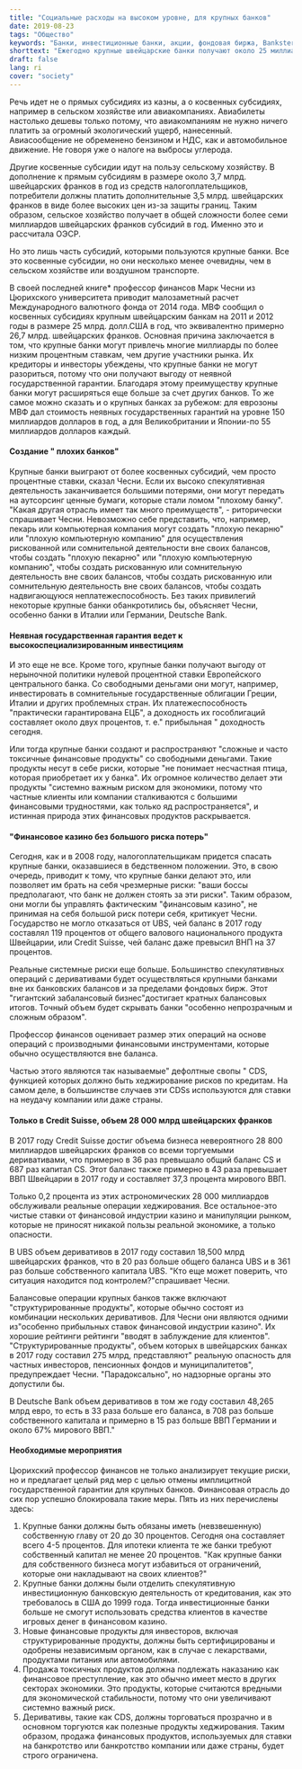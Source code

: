 ```yaml
---
title: "Социальные расходы на высоком уровне, для крупных банков"
date: 2019-08-23
tags: "Общество"
keywords: "Банки, инвестиционные банки, акции, фондовая биржа, Bankster, акции, субсидии, Государственное казначейство, социальные расходы, Steurn, налогоплательщиков, корпорации, экономики, ВБА"
shorttext: "Ежегодно крупные швейцарские банки получают около 25 миллиардов швейцарских франков субсидий, объясняет профессор финансов Марк Чесни."
draft: false
lang: ri
cover: "society"
---
```


Речь идет не о прямых субсидиях из казны, а о косвенных субсидиях, например в сельском хозяйстве или авиакомпаниях. Авиабилеты настолько дешевы только потому, что авиакомпаниям не нужно ничего платить за огромный экологический ущерб, нанесенный. Авиасообщение не обременено бензином и НДС, как и автомобильное движение. Не говоря уже о налоге на выбросы углерода.

Другие косвенные субсидии идут на пользу сельскому хозяйству. В дополнение к прямым субсидиям в размере около 3,7 млрд. швейцарских франков в год из средств налогоплательщиков, потребители должны платить дополнительные 3,5 млрд. швейцарских франков в виде более высоких цен из-за защиты границ. Таким образом, сельское хозяйство получает в общей сложности более семи миллиардов швейцарских франков субсидий в год. Именно это и рассчитала ОЭСР.

Но это лишь часть субсидий, которыми пользуются крупные банки. Все это косвенные субсидии, но они несколько менее очевидны, чем в сельском хозяйстве или воздушном транспорте.

В своей последней книге* профессор финансов Марк Чесни из Цюрихского университета приводит малозаметный расчет Международного валютного фонда от 2014 года. МВФ сообщил о косвенных субсидиях крупным швейцарским банкам на 2011 и 2012 годы в размере 25 млрд. долл.США в год, что эквивалентно примерно 26,7 млрд. швейцарских франков. Основная причина заключается в том, что крупные банки могут привлечь многие миллиарды по более низким процентным ставкам, чем другие участники рынка. Их кредиторы и инвесторы убеждены, что крупные банки не могут разориться, потому что они получают выгоду от неявной государственной гарантии. Благодаря этому преимуществу крупные банки могут расширяться еще больше за счет других банков. То же самое можно сказать и о крупных банках за рубежом: для еврозоны МВФ дал стоимость неявных государственных гарантий на уровне 150 миллиардов долларов в год, а для Великобритании и Японии-по 55 миллиардов долларов каждый.

#### Создание " плохих банков"

Крупные банки выиграют от более косвенных субсидий, чем просто процентные ставки, сказал Чесни. Если их высоко спекулятивная деятельность заканчивается большими потерями, они могут передать на аутсорсинг ценные бумаги, которые стали ломом "плохому банку". "Какая другая отрасль имеет так много преимуществ", - риторически спрашивает Чесни. Невозможно себе представить, что, например, пекарь или компьютерная компания могут создать "плохую пекарню" или "плохую компьютерную компанию" для осуществления рискованной или сомнительной деятельности вне своих балансов, чтобы создать "плохую пекарню" или "плохую компьютерную компанию", чтобы создать рискованную или сомнительную деятельность вне своих балансов, чтобы создать рискованную или сомнительную деятельность вне своих балансов, чтобы создать надвигающуюся неплатежеспособность. Без таких привилегий некоторые крупные банки обанкротились бы, объясняет Чесни, особенно банки в Италии или Германии, Deutsche Bank.

#### Неявная государственная гарантия ведет к высокоспециализированным инвестициям

И это еще не все. Кроме того, крупные банки получают выгоду от нерыночной политики нулевой процентной ставки Европейского центрального банка. Со свободными деньгами они могут, например, инвестировать в сомнительные государственные облигации Греции, Италии и других проблемных стран. Их платежеспособность "практически гарантирована ЕЦБ", а доходность их гособлигаций составляет около двух процентов, т. е." прибыльная " доходность сегодня.

Или тогда крупные банки создают и распространяют "сложные и часто токсичные финансовые продукты" со свободными деньгами. Такие продукты несут в себе риски, которые "не понимает несчастная птица, которая приобретает их у банка". Их огромное количество делает эти продукты "системно важным риском для экономики, потому что частные клиенты или компании сталкиваются с большими финансовыми трудностями, как только яд распространяется", и истинная природа этих финансовых продуктов раскрывается.

#### "Финансовое казино без большого риска потерь"

Сегодня, как и в 2008 году, налогоплательщикам придется спасать крупные банки, оказавшиеся в бедственном положении. Это, в свою очередь, приводит к тому, что крупные банки делают это, или позволяет им брать на себя чрезмерные риски: "ваши боссы предполагают, что банк не должен стоять за эти риски". Таким образом, они могли бы управлять фактическим "финансовым казино", не принимая на себя большой риск потери себя, критикует Чесни. Государство не могло отказаться от UBS, чей баланс в 2017 году составлял 119 процентов от общего валового национального продукта Швейцарии, или Credit Suisse, чей баланс даже превысил ВНП на 37 процентов.

Реальные системные риски еще больше. Большинство спекулятивных операций с деривативами будет осуществляться крупными банками вне их банковских балансов и за пределами фондовых бирж. Этот "гигантский забалансовый бизнес"достигает кратных балансовых итогов. Точный объем будет скрывать банки "особенно непрозрачным и сложным образом".

Профессор финансов оценивает размер этих операций на основе операций с производными финансовыми инструментами, которые обычно осуществляются вне баланса.

Частью этого являются так называемые" дефолтные свопы " CDS, функцией которых должно быть хеджирование рисков по кредитам. На самом деле, в большинстве случаев эти CDSs используются для ставки на неудачу компании или даже страны.

#### Только в Credit Suisse, объем 28 000 млрд швейцарских франков

В 2017 году Credit Suisse достиг объема бизнеса невероятного 28 800 миллиардов швейцарских франков со всеми торгуемыми деривативами, что примерно в 36 раз превышало общий баланс CS и 687 раз капитал CS. Этот баланс также примерно в 43 раза превышает ВВП Швейцарии в 2017 году и составляет 37,3 процента мирового ВВП.

Только 0,2 процента из этих астрономических 28 000 миллиардов обслуживали реальные операции хеджирования. Все остальное-это чистые ставки от финансовой индустрии казино и манипуляции рынком, которые не приносят никакой пользы реальной экономике, а только опасности.

В UBS объем деривативов в 2017 году составил 18,500 млрд швейцарских франков, что в 20 раз больше общего баланса UBS и в 361 раз больше собственного капитала UBS. "Кто еще может поверить, что ситуация находится под контролем?"спрашивает Чесни.

Балансовые операции крупных банков также включают "структурированные продукты", которые обычно состоят из комбинации нескольких деривативов. Для Чесни они являются одними из"особенно прибыльных ставок финансовой индустрии казино". Их хорошие рейтинги рейтинги "вводят в заблуждение для клиентов". "Структурированные продукты", объем которых в швейцарских банках в 2017 году составил 275 млрд, представляют" реальную опасность для частных инвесторов, пенсионных фондов и муниципалитетов", предупреждает Чесни. "Парадоксально", но надзорные органы это допустили бы.

В Deutsche Bank объем деривативов в том же году составил 48,265 млрд евро, то есть в 33 раза больше его баланса, в 708 раз больше собственного капитала и примерно в 15 раз больше ВВП Германии и около 67% мирового ВВП."

#### Необходимые мероприятия

Цюрихский профессор финансов не только анализирует текущие риски, но и предлагает целый ряд мер с целью отмены имплицитной государственной гарантии для крупных банков. Финансовая отрасль до сих пор успешно блокировала такие меры. Пять из них перечислены здесь:

  1. Крупные банки должны быть обязаны иметь (невзвешенную) собственную главу от 20 до 30 процентов. Сегодня она составляет всего 4-5 процентов. Для ипотеки клиента те же банки требуют собственный капитал не менее 20 процентов. "Как крупные банки для собственного бизнеса могут избавиться от ограничений, которые они накладывают на своих клиентов?"
  2. Крупные банки должны были отделить спекулятивную инвестиционную банковскую деятельность от кредитования, как это требовалось в США до 1999 года. Тогда инвестиционные банки больше не смогут использовать средства клиентов в качестве игровых денег в финансовом казино.
  3. Новые финансовые продукты для инвесторов, включая структурированные продукты, должны быть сертифицированы и одобрены независимым органом, как в случае с лекарствами, продуктами питания или автомобилями.
  4. Продажа токсичных продуктов должна подлежать наказанию как финансовое преступление, как это обычно имеет место в других секторах экономики. Это продукты, которые считаются вредными для экономической стабильности, потому что они увеличивают системно важный риск.
  5. Деривативы, такие как CDS, должны торговаться прозрачно и в основном торгуются как полезные продукты хеджирования. Таким образом, продажа финансовых продуктов, используемых для ставки на банкротство или банкротство компании или даже страны, будет строго ограничена.
